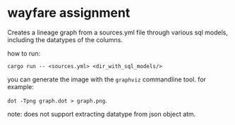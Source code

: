 # wayfare assignment


Creates a lineage graph from a sources.yml file through various sql models, including the datatypes of the columns. 

how to run:

`cargo run -- <sources.yml> <dir_with_sql_models/>`

you can generate the image with the `graphviz` commandline tool. for example:

`dot -Tpng graph.dot > graph.png`. 

note: does not support extracting datatype from json object atm.
